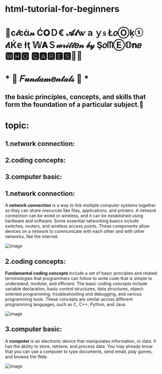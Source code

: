 # html-tutorial-for-beginners
# 🎯c𝓁єά𝓃 Ć𝐎Ｄ€ 𝓐𝓵𝕨ａｙ𝔰 Ł𝑜Ⓞķⓢ 𝓁ιЌ𝕖 Ɨţ 𝕎𝐀Ｓ𝓌𝓇𝒾𝓉𝓉𝑒𝓃 𝒷𝓎  Ş𝑜ᗰⒺ𝕆𝐧𝑒 🆆🅷🅾 🅲🅰🆁🅴🆂💛💞
# *  🎀  𝐹𝓊𝓃𝒹𝒶𝓂𝑒𝓃𝓉𝒶𝓁𝓈  🎀  *
## the basic principles, concepts, and skills that form the foundation of a particular subject.💛
# topic:
## **1.network connection:**
## **2.coding concepts:**
## **3.computer basic:**

## 1.network connection:
A **network connection** is a way to link multiple computer systems together so they can share resources like files, applications, and printers. A network connection can be wired or wireless, and it can be established using hardware and software. 
Some essential networking basics include switches, routers, and wireless access points. These components allow devices on a network to communicate with each other and with other networks, like the internet.


![image](https://github.com/user-attachments/assets/f8e59c17-ba94-4b71-ad1e-5b5ce19f000a)
## 2.coding concepts:

**Fundamental coding concepts** include a set of basic principles and related terminologies that programmers can follow to write code that is simple to understand, modular, and efficient. The basic coding concepts include variable declaration, basic control structures, data structures, object-oriented programming, troubleshooting and debugging, and various programming tools. These concepts are similar across different programming languages, such as C, C++, Python, and Java.

![image](https://github.com/user-attachments/assets/927cd961-7f1d-4a26-90c3-744463dbe66c)

## 3.computer basic:
A **computer** is an electronic device that manipulates information, or data. It has the ability to store, retrieve, and process data. You may already know that you can use a computer to type documents, send email, play games, and browse the Web.


![image](https://github.com/user-attachments/assets/78b5751d-daf6-4a52-8fbe-bd9e9165bbce)



